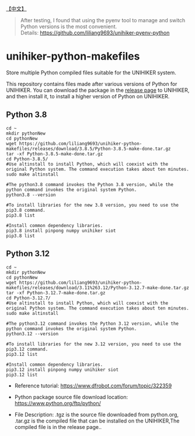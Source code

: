 [【中文】](./README-cn.md)

> After testing, I found that using the pyenv tool to manage and switch Python versions is the most convenient.  
> Details: https://github.com/liliang9693/unihiker-pyenv-python

# unihiker-python-makefiles
Store multiple Python compiled files suitable for the UNIHIKER system.

This repository contains files made after various versions of Python for UNIHIKER. You can download the package in the [release page](https://github.com/liliang9693/unihiker-python-makefiles/releases) to UNIHIKER, and then install it, to install a higher version of Python on UNIHIKER.



## Python 3.8

```
cd ~
mkdir pythonNew
cd pythonNew
wget https://github.com/liliang9693/unihiker-python-makefiles/releases/download/3.8.5/Python-3.8.5-make-done.tar.gz
tar -xf Python-3.8.5-make-done.tar.gz
cd Python-3.8.5/
#Use altinstall to install Python, which will coexist with the original Python system. The command execution takes about ten minutes.
sudo make altinstall

#The python3.8 command invokes the Python 3.8 version, while the python command invokes the original system Python.
python3.8 --version

#To install libraries for the new 3.8 version, you need to use the pip3.8 command.
pip3.8 list

#Install common dependency libraries.
pip3.8 install pinpong numpy unihiker siot 
pip3.8 list

```



## Python 3.12

```
cd ~
mkdir pythonNew
cd pythonNew
wget https://github.com/liliang9693/unihiker-python-makefiles/releases/download/3.11%263.12/Python-3.12.7-make-done.tar.gz
tar -xf Python-3.12.7-make-done.tar.gz
cd Python-3.12.7/
#Use altinstall to install Python, which will coexist with the original Python system. The command execution takes about ten minutes.
sudo make altinstall

#The python3.12 command invokes the Python 3.12 version, while the python command invokes the original system Python.
python3.12 --version

#To install libraries for the new 3.12 version, you need to use the pip3.12 command.
pip3.12 list

#Install common dependency libraries.
pip3.12 install pinpong numpy unihiker siot 
pip3.12 list

```


- Reference tutorial: https://www.dfrobot.com/forum/topic/322359

- Python package source file download location: https://www.python.org/ftp/python/

- File Description: .tgz is the source file downloaded from python.org, .tar.gz is the compiled file that can be installed on the UNIHIKER,The compiled file is in the release page..

  
